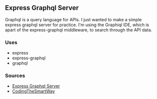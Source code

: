 ## Express Graphql Server

Graphql is a query language for APIs. I just wanted to make a simple express graphql server for practice. I'm using the Graphiql IDE, which is apart of the express-graphql middleware, to search through the API data.

### Uses
* express
* express-graphql
* graphql

### Sources
* [Express Graphql Server](http://graphql.org/graphql-js/running-an-express-graphql-server/)
* [CodingTheSmartWay](https://www.youtube.com/watch?v=Vs_CBxCfFHk)